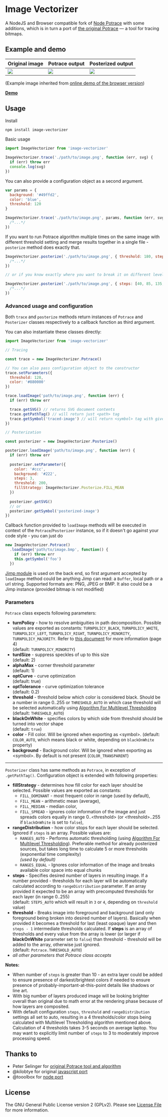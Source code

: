# Image Vectorizer
A NodeJS and Browser compatible fork of [Node Potrace][node-potrace-by-tooolbox] with some additions, which is in turn a port of [the original Potrace][potrace] — a tool for tracing bitmaps.

## Example and demo

| **Original image**        | **Potrace output**           | **Posterized output**                   |
|---------------------------|------------------------------|-----------------------------------------|
| ![](https://cdn.jsdelivr.net/gh/syblock/image-vectorizer/test/sources/yao.jpg) | ![](https://cdn.jsdelivr.net/gh/syblock/image-vectorizer/test/example-output.svg) | ![](https://cdn.jsdelivr.net/gh/syblock/image-vectorizer/test/example-output-posterized.svg) |

(Example image inherited from [online demo of the browser version][potrace-js-demo])

[**Demo**](https://tools.syblock.dev)

## Usage

Install

```sh
npm install image-vectorizer
```

Basic usage

```js
import ImageVectorizer from 'image-vectorizer'

ImageVectorizer.trace('./path/to/image.png', function (err, svg) {
  if (err) throw err
  console.log(svg)
})
```

You can also provide a configuration object as a second argument.

```js
var params = {
  background: '#49ffd2',
  color: 'blue',
  threshold: 120
}

ImageVectorizer.trace('./path/to/image.png', params, function (err, svg) {
  /*...*/
})
```

If you want to run Potrace algorithm multiple times on the same image with different threshold setting and merge results together in a single file - `posterize` method does exactly that.

```js
ImageVectorizer.posterize('./path/to/image.png', { threshold: 180, steps: 4 }, function (err, svg) {
  /*...*/
})

// or if you know exactly where you want to break it on different levels

ImageVectorizer.posterize('./path/to/image.png', { steps: [40, 85, 135, 180] }, function (err, svg) {
  /*...*/
})
```

### Advanced usage and configuration

Both `trace` and `posterize` methods return instances of `Potrace` and `Posterizer` classes respectively to a callback function as third argument. 

You can also instantiate these classes directly:

```js
import ImageVectorizer from 'image-vectorizer'

// Tracing

const trace = new ImageVectorizer.Potrace()

// You can also pass configuration object to the constructor
trace.setParameters({
  threshold: 128,
  color: '#880000'
})

trace.loadImage('path/to/image.png', function (err) {
  if (err) throw err

  trace.getSVG() // returns SVG document contents
  trace.getPathTag() // will return just <path> tag
  trace.getSymbol('traced-image') // will return <symbol> tag with given ID
})

// Posterization

const posterizer = new ImageVectorizer.Posterize()

posterizer.loadImage('path/to/image.png', function (err) {
  if (err) throw err
  
  posterizer.setParameter({
    color: '#ccc',
    background: '#222',
    steps: 3,
    threshold: 200,
    fillStrategy: ImageVectorizer.Posterize.FILL_MEAN
  })
  
  posterizer.getSVG()
  // or
  posterizer.getSymbol('posterized-image')
})
```

Callback function provided to `loadImage` methods will be executed in context of the `Potrace`/`Posterizer` instance, so if it doesn't go against your code style - you can just do

```js
new ImageVectorizer.Potrace()
  .loadImage('path/to/image.bmp', function() {
    if (err) throw err
    this.getSymbol('foo')
  })
```

[Jimp module][jimp] is used on the back end, so first argument accepted by `loadImage` method could be anything Jimp can read: a `Buffer`, local path or a url string. Supported formats are: PNG, JPEG or BMP. It also could be a Jimp instance (provided bitmap is not modified)

### Parameters

`Potrace` class expects following parameters:

- **turnPolicy** - how to resolve ambiguities in path decomposition. Possible values are exported as constants: `TURNPOLICY_BLACK`, `TURNPOLICY_WHITE`, `TURNPOLICY_LEFT`, `TURNPOLICY_RIGHT`, `TURNPOLICY_MINORITY`, `TURNPOLICY_MAJORITY`. Refer to [this document][potrace-algorithm] for more information (page 4)  
  (default: `TURNPOLICY_MINORITY`)
- **turdSize** - suppress speckles of up to this size   
  (default: 2)
- **alphaMax** - corner threshold parameter   
  (default: 1)
- **optCurve** - curve optimization   
  (default: true)
- **optTolerance** - curve optimization tolerance   
  (default: 0.2)
- **threshold** - threshold below which color is considered black.
  Should be a number in range 0..255 or `THRESHOLD_AUTO` in which case threshold will be selected automatically using [Algorithm For Multilevel Thresholding][multilevel-thresholding]  
  (default: `THRESHOLD_AUTO`)  
- **blackOnWhite** - specifies colors by which side from threshold should be turned into vector shape  
  (default: `true`)  
- **color** - Fill color. Will be ignored when exporting as \<symbol\>. (default: `COLOR_AUTO`, which means black or white, depending on `blackOnWhite` property)
- **background** - Background color. Will be ignored when exporting as \<symbol\>. By default is not present (`COLOR_TRANSPARENT`)

---------------

`Posterizer` class has same methods as `Potrace`, in exception of `.getPathTag()`. 
Configuration object is extended with following properties:

- **fillStrategy** - determines how fill color for each layer should be selected. Possible values are exported as constants:  
    - `FILL_DOMINANT` - most frequent color in range (used by default), 
    - `FILL_MEAN` - arithmetic mean (average), 
    - `FILL_MEDIAN` - median color, 
    - `FILL_SPREAD` - ignores color information of the image and just spreads colors equally in range 0..\<threshold\> (or \<threshold\>..255 if `blackOnWhite` is set to `false`),
- **rangeDistribution** - how color stops for each layer should be selected. Ignored if `steps` is an array. Possible values are:
    - `RANGES_AUTO` - Performs automatic thresholding (using [Algorithm For Multilevel Thresholding][multilevel-thresholding]). Preferable method for already posterized sources, but takes long time to calculate 5 or more thresholds (exponential time complexity)  
      *(used by default)*
    - `RANGES_EQUAL` - Ignores color information of the image and breaks available color space into equal chunks
- **steps** - Specifies desired number of layers in resulting image. If a number provided - thresholds for each layer will be automatically calculated according to `rangeDistribution` parameter. If an array provided it expected to be an array with precomputed thresholds for each layer (in range 0..255)  
  (default: `STEPS_AUTO` which will result in `3` or `4`, depending on `threshold` value)
- **threshold** - Breaks image into foreground and background (and only foreground being broken into desired number of layers). Basically when provided it becomes a threshold for last (least opaque) layer and then `steps - 1` intermediate thresholds calculated. If **steps** is an array of thresholds and every value from the array is lower (or larger if **blackOnWhite** parameter set to `false`) than threshold - threshold will be added to the array, otherwise just ignored.  
  (default: `Potrace.THRESHOLD_AUTO`)
- *all other parameters that Potrace class accepts*

**Notes:**

- When number of `steps` is greater than 10 - an extra layer could be added to ensure presence of darkest/brightest colors if needed to ensure presence of probably-important-at-this-point details like shadows or line art.
- With big number of layers produced image will be looking brighter overall than original due to math error at the rendering phase because of how layers are composited.
- With default configuration `steps`, `threshold` and `rangeDistribution` settings all set to auto, resulting in a 4 thresholds/color stops being calculated with Multilevel Thresholding algorithm mentioned above. Calculation of 4 thresholds takes 3-5 seconds on average laptop. You may want to explicitly limit number of `steps` to 3 to moderately improve processing speed.  

## Thanks to

- Peter Selinger for [original Potrace tool and algorithm][potrace]
- @kilobtye for original [javascript port][potrace-by-kilobtye]
- @tooolbox for [node port][node-potrace-by-tooolbox]

## License

The GNU General Public License version 2 (GPLv2). Please see [License File](LICENSE) for more information.

[potrace]: http://potrace.sourceforge.net/
[potrace-algorithm]: http://potrace.sourceforge.net/potrace.pdf
[multilevel-thresholding]: http://www.iis.sinica.edu.tw/page/jise/2001/200109_01.pdf
[potrace-by-kilobtye]: https://github.com/kilobtye/potrace
[node-potrace-by-tooolbox]: https://github.com/tooolbox/node-potrace
[potrace-js-demo]: http://kilobtye.github.io/potrace/
[jimp]: https://github.com/oliver-moran/jimp